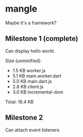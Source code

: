 # mangle

Maybe it's a framework?


## Milestone 1 (complete)

Can display hello world.

Size (unminified):
  - 1.5 KB worker.js
  - 5.1 KB main.worker.dart
  - 5.0 KB main.dart.js
  - 2.8 KB client.js
  - 3.0 KB incremental-dom

Total: 16.4 KB

## Milestone 2

Can attach event listeners
